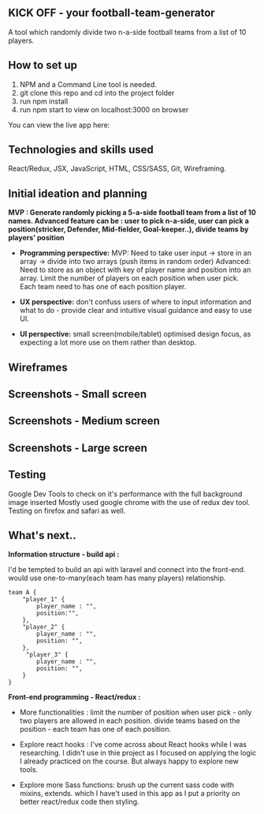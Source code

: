 
## KICK OFF - your football-team-generator
A tool which randomly divide two n-a-side football teams from a list of 10 players.

## How to set up

1. NPM and a Command Line tool is needed.
2. git clone this repo and cd into the project folder
3. run npm install 
4. run npm start to view on localhost:3000 on browser

You can view the live app here:

## Technologies and skills used
React/Redux, JSX, JavaScript, HTML, CSS/SASS, Git, Wireframing.

## Initial ideation and planning
**MVP : Generate randomly picking a 5-a-side football team from a list of 10 names.
Advanced feature can be : user to pick n-a-side, user can pick a position(stricker, Defender, Mid-fielder, Goal-keeper..), divide teams by players' position**

* **Programming perspective:**
MVP: Need to take user input -> store in an array -> divide into two arrays (push items in random order)
Advanced: Need to store as an object with key of player name and position into an array.
Limit the number of players on each position when user pick.
Each team need to has one of each position player.

* **UX perspective:**  don't confuss users of where to input information and what to do - provide clear and intuitive visual guidance and easy to use UI.

* **UI perspective:** small screen(mobile/tablet) optimised design focus, as expecting a lot more use on them rather than desktop.

## Wireframes

## Screenshots - Small screen

## Screenshots - Medium screen

##  Screenshots - Large screen

##  Testing
Google Dev Tools to check on it's performance with the full background image inserted
Mostly used google chrome with the use of redux dev tool. Testing on firefox and safari as well.

## What's next..
**Information structure - build api :**

I'd be tempted to build an api with laravel and connect into the front-end.
would use one-to-many(each team has many players) relationship.

```
team A {
    "player_1" {
        player_name : "",
        position:"",
    },
    "player_2" {
        player_name : "",
        position: "",
    },
     "player_3" {
        player_name : "",
        position: "",
    }
}
```


**Front-end programming - React/redux :**

* More functionalities : limit the number of position when user pick - only two players are allowed in each position.
divide teams based on the position - each team has one of each position.

* Explore react hooks : I've come across about React hooks while I was researching. I didn't use in thie project as I focused on applying the logic I already practiced on the course. But always happy to explore new tools.

* Explore more Sass functions:
brush up the current sass code with mixins, extends.
which I have't used in this app as I put a priority on better react/redux code then styling.








